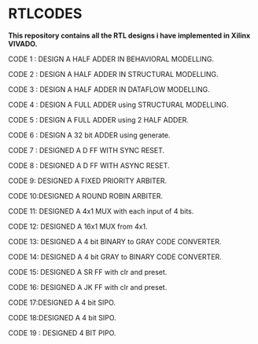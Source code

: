 # RTLCODES
**This repository contains all the RTL designs i have implemented in Xilinx VIVADO.**

CODE 1 : DESIGN A HALF ADDER IN BEHAVIORAL MODELLING.

CODE 2 : DESIGN A HALF ADDER IN STRUCTURAL MODELLING.

CODE 3 : DESIGN A HALF ADDER IN DATAFLOW MODELLING.

CODE 4 : DESIGN A FULL ADDER using STRUCTURAL MODELLING.

CODE 5 : DESIGN A FULL ADDER using 2 HALF ADDER.

CODE 6 : DESIGN A 32 bit ADDER using generate.

CODE 7 : DESIGNED A D FF WITH SYNC RESET.

CODE 8 : DESIGNED A D FF WITH ASYNC RESET.

CODE 9: DESIGNED A FIXED PRIORITY ARBITER.

CODE 10:DESIGNED A ROUND ROBIN ARBITER.

CODE 11: DESIGNED A  4x1 MUX with each input of 4 bits.

CODE 12: DESIGNED A 16x1 MUX from 4x1. 

CODE 13: DESIGNED A 4 bit BINARY to GRAY CODE CONVERTER.

CODE 14: DESIGNED A 4 bit GRAY to BINARY CODE CONVERTER.

CODE 15: DESIGNED A SR FF with clr and preset.

CODE 16: DESIGNED A JK FF with clr and preset.

CODE 17:DESIGNED A 4 bit SIPO.

CODE 18:DESIGNED A 4 bit SIPO.

CODE 19 : DESIGNED  4 BIT PIPO.
